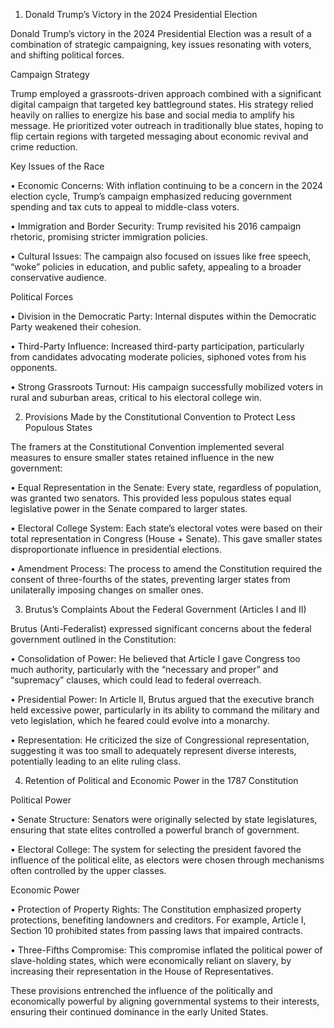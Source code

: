 
1. Donald Trump’s Victory in the 2024 Presidential Election

  

Donald Trump’s victory in the 2024 Presidential Election was a result of a combination of strategic campaigning, key issues resonating with voters, and shifting political forces.

  

Campaign Strategy

  

Trump employed a grassroots-driven approach combined with a significant digital campaign that targeted key battleground states. His strategy relied heavily on rallies to energize his base and social media to amplify his message. He prioritized voter outreach in traditionally blue states, hoping to flip certain regions with targeted messaging about economic revival and crime reduction.

  

Key Issues of the Race

• Economic Concerns: With inflation continuing to be a concern in the 2024 election cycle, Trump’s campaign emphasized reducing government spending and tax cuts to appeal to middle-class voters.

• Immigration and Border Security: Trump revisited his 2016 campaign rhetoric, promising stricter immigration policies.

• Cultural Issues: The campaign also focused on issues like free speech, “woke” policies in education, and public safety, appealing to a broader conservative audience.

  

Political Forces

• Division in the Democratic Party: Internal disputes within the Democratic Party weakened their cohesion.

• Third-Party Influence: Increased third-party participation, particularly from candidates advocating moderate policies, siphoned votes from his opponents.

• Strong Grassroots Turnout: His campaign successfully mobilized voters in rural and suburban areas, critical to his electoral college win.

  

2. Provisions Made by the Constitutional Convention to Protect Less Populous States

  

The framers at the Constitutional Convention implemented several measures to ensure smaller states retained influence in the new government:

• Equal Representation in the Senate: Every state, regardless of population, was granted two senators. This provided less populous states equal legislative power in the Senate compared to larger states.

• Electoral College System: Each state’s electoral votes were based on their total representation in Congress (House + Senate). This gave smaller states disproportionate influence in presidential elections.

• Amendment Process: The process to amend the Constitution required the consent of three-fourths of the states, preventing larger states from unilaterally imposing changes on smaller ones.

  

3. Brutus’s Complaints About the Federal Government (Articles I and II)

  

Brutus (Anti-Federalist) expressed significant concerns about the federal government outlined in the Constitution:

• Consolidation of Power: He believed that Article I gave Congress too much authority, particularly with the “necessary and proper” and “supremacy” clauses, which could lead to federal overreach.

• Presidential Power: In Article II, Brutus argued that the executive branch held excessive power, particularly in its ability to command the military and veto legislation, which he feared could evolve into a monarchy.

• Representation: He criticized the size of Congressional representation, suggesting it was too small to adequately represent diverse interests, potentially leading to an elite ruling class.

  

4. Retention of Political and Economic Power in the 1787 Constitution

  

Political Power

• Senate Structure: Senators were originally selected by state legislatures, ensuring that state elites controlled a powerful branch of government.

• Electoral College: The system for selecting the president favored the influence of the political elite, as electors were chosen through mechanisms often controlled by the upper classes.

  

Economic Power

• Protection of Property Rights: The Constitution emphasized property protections, benefiting landowners and creditors. For example, Article I, Section 10 prohibited states from passing laws that impaired contracts.

• Three-Fifths Compromise: This compromise inflated the political power of slave-holding states, which were economically reliant on slavery, by increasing their representation in the House of Representatives.

  

These provisions entrenched the influence of the politically and economically powerful by aligning governmental systems to their interests, ensuring their continued dominance in the early United States.